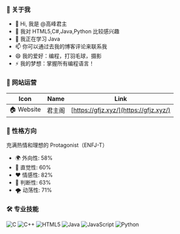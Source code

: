 ### :book: 关于我
- 👋 Hi, 我是 @高峰君主
- 👀 我对 HTML5,C#,Java,Python 比较感兴趣
- 🌱 我正在学习 Java
- 📫 你可以通过去我的博客评论来联系我
- 😄 我的爱好：编程，打羽毛球，摄影
- ⚡ 我的梦想：掌握所有编程语言！
### 📲 网站运营
| Icon         | Name             | Link                                               |
|--------------|------------------|----------------------------------------------------|
| 🏠 Website      | 君主阁         | [https://gfjz.xyz/](https://gfjz.xyz/)  |
### 🌟 性格方向 
充满热情和理想的 Protagonist（ENFJ-T）  
- 🌍 外向性: 58%  
- 🔮 直觉性: 60%  
- ❤️ 情感性: 82%  
- 🧠 判断性: 63%  
- 🌪️ 动荡性: 71%
### 🛠️ 专业技能 
![C](https://img.shields.io/badge/-C-000000?style=flat&logo=c) ![C++](https://img.shields.io/badge/-C++-000000?style=flat&logo=c%2B%2B) ![HTML5](https://img.shields.io/badge/-HTML5-000000?style=flat&logo=html5) ![Java](https://img.shields.io/badge/-Java-000000?style=flat&logo=java) ![JavaScript](https://img.shields.io/badge/-JavaScript-000000?style=flat&logo=javascript) ![Python](https://img.shields.io/badge/-Python-000000?style=flat&logo=python)

